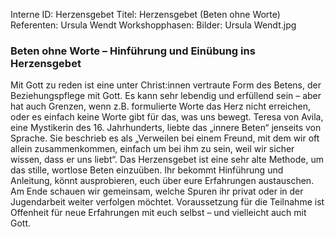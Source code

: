 Interne ID: Herzensgebet
Titel: Herzensgebet (Beten ohne Worte)
Referenten: Ursula Wendt
Workshopphasen: 
Bilder: Ursula Wendt.jpg

### Beten ohne Worte – Hinführung und Einübung ins Herzensgebet

Mit Gott zu reden ist eine unter Christ:innen vertraute Form des Betens, der Beziehungspflege mit Gott. Es kann sehr lebendig und erfüllend sein – aber hat auch Grenzen, wenn z.B. formulierte Worte das Herz nicht erreichen, oder es einfach keine Worte gibt für das, was uns bewegt. Teresa von Avila, eine Mystikerin des 16. Jahrhunderts, liebte das „innere Beten“ jenseits von Sprache. Sie beschrieb es als „Verweilen bei einem Freund, mit dem wir oft allein zusammenkommen, einfach um bei ihm zu sein, weil wir sicher wissen, dass er uns liebt“. Das Herzensgebet ist eine sehr alte Methode, um das stille, wortlose Beten einzuüben. Ihr bekommt Hinführung und Anleitung, könnt ausprobieren, euch über eure Erfahrungen austauschen. Am Ende schauen wir gemeinsam, welche Spuren ihr privat oder in der Jugendarbeit weiter verfolgen möchtet. Voraussetzung für die Teilnahme ist Offenheit für neue Erfahrungen mit euch selbst – und vielleicht auch mit Gott.
